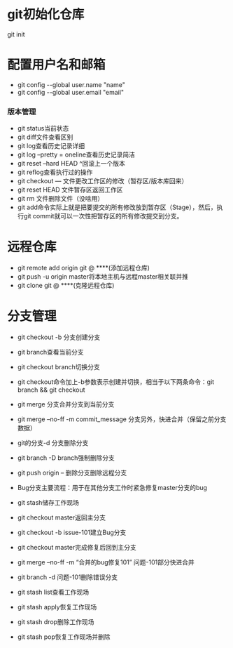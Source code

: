 

# git初始化仓库

git init

# 配置用户名和邮箱

- git config --global user.name "name"
- git config --global user.email "email"

### 版本管理



- git status当前状态
- git diff文件查看区别
- git log查看历史记录详细
- git log –pretty = oneline查看历史记录简洁
- git reset –hard HEAD ^回滚上一个版本
- git reflog查看执行过的操作
- git checkout — 文件更改工作区的修改（暂存区/版本库回来）
- git reset HEAD 文件暂存区返回工作区
- git rm 文件删除文件（没啥用）
- git add命令实际上就是把要提交的所有修改放到暂存区（Stage），然后，执行git commit就可以一次性把暂存区的所有修改提交到分支。


# 远程仓库

- git remote add origin git @ ****(添加远程仓库)
- git push -u origin master将本地主机与远程master相关联并推
- git clone git @ ****(克隆远程仓库)

# 分支管理

- git checkout -b 分支创建分支
- git branch查看当前分支
- git checkout branch切换分支
- git checkout命令加上-b参数表示创建并切换，相当于以下两条命令：git branch && git checkout


- git merge 分支合并分支到当前分支
- git merge –no-ff -m commit_message 分支另外，快进合并（保留之前分支数据）
- git的分支-d 分支删除分支
- git branch -D branch强制删除分支
- git push origin – 删除分支删除远程分支
- Bug分支主要流程：用于在其他分支工作时紧急修复master分支的bug

- git stash储存工作现场
- git checkout master返回主分支
- git checkout -b issue-101建立Bug分支
- git checkout master完成修复后回到主分支
- git merge –no-ff -m “合并的bug修复101” 问题-101部分快进合并
- git branch -d 问题-101删除错误分支
- git stash list查看工作现场
- git stash apply恢复工作现场
- git stash drop删除工作现场
- git stash pop恢复工作现场并删除